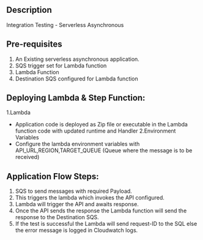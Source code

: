 ## Description 
Integration Testing - Serverless Asynchronous

## Pre-requisites
1. An Existing serverless asynchronous application.
2. SQS trigger set for Lambda function
3. Lambda Function
4. Destination SQS configured for Lambda function

## Deploying Lambda & Step Function:
1.Lambda
  - Application code is deployed as Zip file or executable in the Lambda function code with updated runtime and Handler
2.Environment Variables 
  - Configure the lambda environment variables with API_URL,REGION,TARGET_QUEUE (Queue where the message is to be received)

## Application Flow Steps:
1. SQS to send messages with required Payload.
2. This triggers the lambda which invokes the API configured.
3. Lambda will trigger the API and awaits response.
4. Once the API sends the response the Lambda function will send the response to the Destination SQS.
5. If the test is successful the Lambda will send request-ID to the SQL else the error message is logged in Cloudwatch logs.